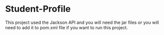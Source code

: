 # Student-Profile
This project used the Jackson API and you will need the jar files or you will need to add it to pom.xml file if you want to run this project.
